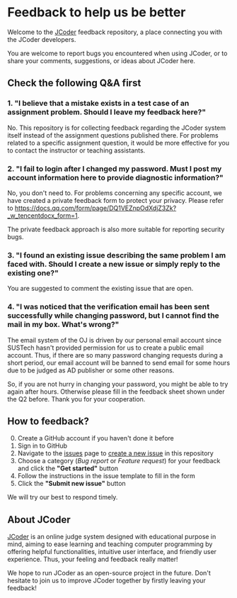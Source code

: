 # Feedback to help us be better

Welcome to the [JCoder](https://oj.sustech.xyz) feedback repository, a place connecting you with the JCoder developers.

You are welcome to report bugs you encountered when using JCoder, or to share your comments, suggestions, or ideas about JCoder here.

## Check the following Q&A first

### 1. "I believe that a mistake exists in a test case of an assignment problem. Should I leave my feedback here?"

No. This repository is for collecting feedback regarding the JCoder system itself instead of the assignment questions published there. For problems related to a specific assignment question, it would be more effective for you to contact the instructor or teaching assistants.

### 2. "I fail to login after I changed my password. Must I post my account information here to provide diagnostic information?"

No, you don't need to. For problems concerning any specific account, we have created a private feedback form to protect your privacy. Please refer to <https://docs.qq.com/form/page/DQ1VEZnpOdXdjZ3Zk?_w_tencentdocx_form=1>.

The private feedback approach is also more suitable for reporting security bugs.

### 3. "I found an existing issue describing the same problem I am faced with. Should I create a new issue or simply reply to the existing one?"

You are suggested to comment the existing issue that are open.

### 4. "I was noticed that the verification email has been sent successfully while changing password, but I cannot find the mail in my box. What's wrong?"

The email system of the OJ is driven by our personal email account since SUSTech hasn't provided permission for us to create a public email account. Thus, if there are so many password changing requests during a short period, our email account will be banned to send email for some hours due to be judged as AD publisher or some other reasons.

So, if you are not hurry in changing your password, you might be able to try again after hours. Otherwise please fill in the feedback sheet shown under the Q2 before. Thank you for your cooperation.

## How to feedback?

0. Create a GitHub account if you haven't done it before
1. Sign in to GitHub
2. Navigate to the [issues](https://github.com/JCoder-Pro/FeedBack/issues) page to [create a new issue](https://github.com/JCoder-Pro/FeedBack/issues/new/choose) in this repository
3. Choose a category (_Bug report_ or _Feature request_) for your feedback and click the **"Get started"** button
4. Follow the instructions in the issue template to fill in the form
5. Click the **"Submit new issue"** button

We will try our best to respond timely.

## About JCoder

[JCoder](https://oj.sustech.xyz) is an online judge system designed with educational purpose in mind, aiming to ease learning and teaching computer programming by offering helpful functionalities, intuitive user interface, and friendly user experience. Thus, your feeling and feedback really matter!

We hope to run JCoder as an open-source project in the future. Don't hesitate to join us to improve JCoder together by firstly leaving your feedback!
